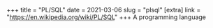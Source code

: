 +++
title = "PL/SQL"
date = 2021-03-06
slug = "plsql"
[extra]
link = "https://en.wikipedia.org/wiki/PL/SQL"
+++
A programming language

